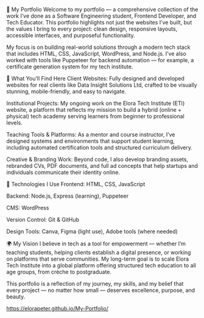 💼 My Portfolio Welcome to my portfolio — a comprehensive collection of the work I’ve done as a Software Engineering student, Frontend Developer, and Tech Educator. This portfolio highlights not just the websites I’ve built, but the values I bring to every project: clean design, responsive layouts, accessible interfaces, and purposeful functionality.

My focus is on building real-world solutions through a modern tech stack that includes HTML, CSS, JavaScript, WordPress, and Node.js. I’ve also worked with tools like Puppeteer for backend automation — for example, a certificate generation system for my tech institute.

🧠 What You’ll Find Here Client Websites: Fully designed and developed websites for real clients like Data Insight Solutions Ltd, crafted to be visually stunning, mobile-friendly, and easy to navigate.

Institutional Projects: My ongoing work on the Elora Tech Institute (ETI) website, a platform that reflects my mission to build a hybrid (online + physical) tech academy serving learners from beginner to professional levels.

Teaching Tools & Platforms: As a mentor and course instructor, I’ve designed systems and environments that support student learning, including automated certification tools and structured curriculum delivery.

Creative & Branding Work: Beyond code, I also develop branding assets, rebranded CVs, PDF documents, and full ad concepts that help startups and individuals communicate their identity online.

🚀 Technologies I Use Frontend: HTML, CSS, JavaScript

Backend: Node.js, Express (learning), Puppeteer

CMS: WordPress

Version Control: Git & GitHub

Design Tools: Canva, Figma (light use), Adobe tools (where needed)

🌍 My Vision I believe in tech as a tool for empowerment — whether I’m teaching students, helping clients establish a digital presence, or working on platforms that serve communities. My long-term goal is to scale Elora Tech Institute into a global platform offering structured tech education to all age groups, from crèche to postgraduate.

This portfolio is a reflection of my journey, my skills, and my belief that every project — no matter how small — deserves excellence, purpose, and beauty.

https://elorapeter.github.io/My-Portfolio/
